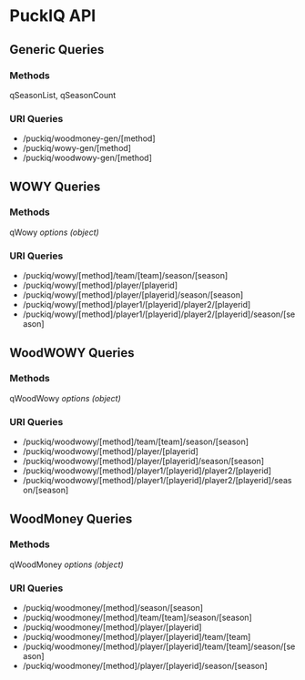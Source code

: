 # PuckIQ API

## Generic Queries
### Methods
qSeasonList, qSeasonCount

### URI Queries
- /puckiq/woodmoney-gen/[method]
- /puckiq/wowy-gen/[method]
- /puckiq/woodwowy-gen/[method]

## WOWY Queries
### Methods
qWowy *options (object)*

### URI Queries
- /puckiq/wowy/[method]/team/[team]/season/[season]
- /puckiq/wowy/[method]/player/[playerid]
- /puckiq/wowy/[method]/player/[playerid]/season/[season]
- /puckiq/wowy/[method]/player1/[playerid]/player2/[playerid]
- /puckiq/wowy/[method]/player1/[playerid]/player2/[playerid]/season/[season]

## WoodWOWY Queries
### Methods
qWoodWowy *options (object)*

### URI Queries
- /puckiq/woodwowy/[method]/team/[team]/season/[season]
- /puckiq/woodwowy/[method]/player/[playerid]
- /puckiq/woodwowy/[method]/player/[playerid]/season/[season]
- /puckiq/woodwowy/[method]/player1/[playerid]/player2/[playerid]
- /puckiq/woodwowy/[method]/player1/[playerid]/player2/[playerid]/season/[season]

## WoodMoney Queries
### Methods
qWoodMoney *options (object)*

### URI Queries
- /puckiq/woodmoney/[method]/season/[season]
- /puckiq/woodmoney/[method]/team/[team]/season/[season]
- /puckiq/woodmoney/[method]/player/[playerid]
- /puckiq/woodmoney/[method]/player/[playerid]/team/[team]
- /puckiq/woodmoney/[method]/player/[playerid]/team/[team]/season/[season]
- /puckiq/woodmoney/[method]/player/[playerid]/season/[season]